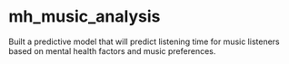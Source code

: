 # mh_music_analysis

Built a predictive model that will predict listening time for music listeners based on mental health factors and music preferences.
